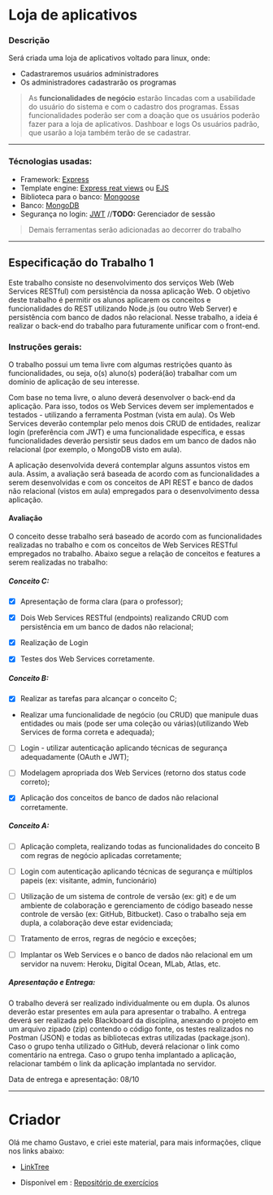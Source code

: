 # Loja de aplicativos 
### Descrição
Será criada uma loja de aplicativos voltado para linux, onde:

* Cadastraremos usuários administradores
* Os administradores cadastrarão os programas 

> As **funcionalidades de negócio** estarão lincadas com a usabilidade do usuário do sistema e com o cadastro dos programas.
> Essas funcionalidades poderão ser com a doação que os usuários poderão fazer para a loja de aplicativos.
> Dashboar e logs
> Os usuários padrão, que usarão a loja também terão de se cadastrar.

---

### Técnologias usadas:

* Framework: [Express](http://expressjs.com/)
* Template engine: [Express reat views](https://github.com/reactjs/express-react-views) ou [EJS](https://github.com/tj/ejs)
* Biblioteca para o banco: [Mongoose](https://mongoosejs.com/)
* Banco: [MongoDB](https://www.mongodb.com/)
* Segurança no login: [JWT](https://jwt.io/) //**TODO:** Gerenciador de sessão

> Demais ferramentas serão adicionadas ao decorrer do trabalho
 
 

---

## Especificação do Trabalho 1
Este trabalho consiste no desenvolvimento dos serviços Web (Web Services RESTful) com persistência da nossa aplicação Web. O objetivo deste trabalho é permitir os alunos aplicarem os conceitos e funcionalidades do REST utilizando Node.js (ou outro Web Server) e persistência com banco de dados não relacional. Nesse trabalho, a ideia é realizar o back-end do trabalho para futuramente unificar com o front-end.

### Instruções gerais:

O trabalho possui um tema livre com algumas restrições quanto às funcionalidades, ou seja, o(s) aluno(s) poderá(ão) trabalhar com um domínio de aplicação de seu interesse.

Com base no tema livre, o aluno deverá desenvolver o back-end da aplicação. Para isso, todos os Web Services devem ser implementados e testados - utilizando a ferramenta Postman (vista em aula). Os Web Services deverão contemplar pelo menos dois CRUD de entidades, realizar login (preferência com JWT) e uma funcionalidade específica, e essas funcionalidades deverão persistir seus dados em um banco de dados não relacional (por exemplo, o MongoDB visto em aula).

A aplicação desenvolvida deverá contemplar alguns assuntos vistos em aula. Assim, a avaliação será baseada de acordo com as funcionalidades a serem desenvolvidas e com os conceitos de API REST e banco de dados não relacional (vistos em aula) empregados para o desenvolvimento dessa aplicação.

#### Avaliação

O conceito desse trabalho será baseado de acordo com as funcionalidades realizadas no trabalho e com os conceitos de Web Services RESTful empregados no trabalho. Abaixo segue a relação de conceitos e features a serem realizadas no trabalho:

##### Conceito C:

- [x] Apresentação de forma clara (para o professor); 

- [x] Dois Web Services RESTful (endpoints) realizando CRUD com persistência em um banco de dados não relacional;

- [x] Realização de Login

- [x] Testes dos Web Services corretamente.

##### Conceito B:

- [x] Realizar as tarefas para alcançar o conceito C;

- Realizar uma funcionalidade de negócio (ou CRUD) que manipule duas entidades ou mais (pode ser uma coleção ou várias)(utilizando Web Services de forma correta e adequada);

- [ ] Login - utilizar autenticação aplicando técnicas de segurança adequadamente (OAuth e JWT);

- [ ] Modelagem apropriada dos Web Services (retorno dos status code correto);

- [x] Aplicação dos conceitos de banco de dados não relacional corretamente.

##### Conceito A:

- [ ] Aplicação completa, realizando todas as funcionalidades do conceito B com regras de negócio aplicadas corretamente;

- [ ] Login com autenticação aplicando técnicas de segurança e múltiplos papeis (ex: visitante, admin, funcionário)

- [ ] Utilização de um sistema de controle de versão (ex: git) e de um ambiente de colaboração e gerenciamento de código baseado nesse controle de versão (ex: GitHub, Bitbucket). Caso o trabalho seja em dupla, a colaboração deve estar evidenciada;

- [ ] Tratamento de erros, regras de negócio e exceções;

- [ ] Implantar os Web Services e o banco de dados não relacional em um servidor na nuvem: Heroku, Digital Ocean, MLab, Atlas, etc.

##### Apresentação e Entrega:

O trabalho deverá ser realizado individualmente ou em dupla. Os alunos deverão estar presentes em aula para apresentar o trabalho. A entrega deverá ser realizada pelo Blackboard da disciplina, anexando o projeto em um arquivo zipado (zip) contendo o código fonte, os testes realizados no Postman (JSON) e todas as bibliotecas extras utilizadas (package.json). Caso o grupo tenha utilizado o GitHub, deverá relacionar o link como comentário na entrega. Caso o grupo tenha implantado a aplicação, relacionar também o link da aplicação implantada no servidor.

Data de entrega e apresentação: 08/10


---

# Criador

Olá me chamo Gustavo, e criei este material, para mais informações, clique nos links abaixo:

* [LinkTree](https://www.linktree.com.br/gusleaooliveira)


* Disponível em : [Repositório de exercícios](https://gusleaooliveira.github.io/posts/)
